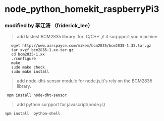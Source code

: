 # node_python_homekit_raspberryPi3
### modified by 李江涛 （friderick_lee）
  >add lastest BCM2835 library  for  C/C++ ,if it surppport you machine.
```
   wget http://www.airspayce.com/mikem/bcm2835/bcm2835-1.35.tar.gz     
   tar xvzf bcm2835-1.xx.tar.gz     
   cd bcm2835-1.xx
   ./configure  
   make   
   sudo make check    
   sudo make install 

```
 >add node-dht-sensor module for node.js,it's rely on the BCM2835 library.
```
 npm install node-dht-sensor
```
 >add python surpport for javascript(node.js)
```
npm install  python-shell
```
